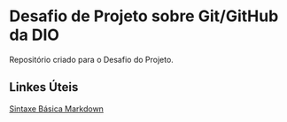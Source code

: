 # Desafio de Projeto sobre Git/GitHub da DIO
Repositório criado para o Desafio do Projeto.

## Linkes Úteis
[Sintaxe Básica Markdown](https://www.markdownguide.org/basic-syntax/)
